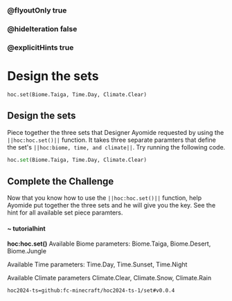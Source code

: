 ### @flyoutOnly true
### @hideIteration false
### @explicitHints true


# Design the sets

```python-template
hoc.set(Biome.Taiga, Time.Day, Climate.Clear)
```

## Design the sets
Piece together the three sets that Designer Ayomide requested by using the ``||hoc:hoc.set()||`` function. It takes three separate paramters that define the set's ``||hoc:biome, time, and climate||``. Try running the following code.

```python
hoc.set(Biome.Taiga, Time.Day, Climate.Clear)
```

## Complete the Challenge 
Now that you know how to use the ``||hoc:hoc.set()||`` function, help Ayomide put together the three sets and he will give you the key. See the hint for all available set piece paramters.

#### ~ tutorialhint
**hoc:hoc.set()**
Available Biome parameters:
Biome.Taiga, Biome.Desert, Biome.Jungle

Available Time parameters:
Time.Day, Time.Sunset, Time.Night

Available Climate parameters
Climate.Clear, Climate.Snow, Climate.Rain


```package
hoc2024-ts=github:fc-minecraft/hoc2024-ts-1/set#v0.0.4
```